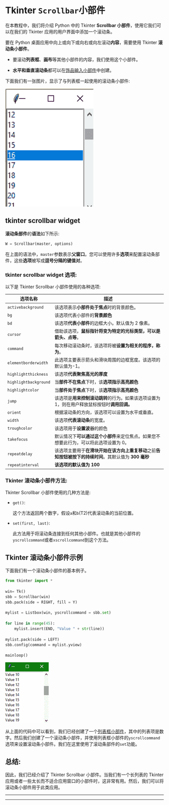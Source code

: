 # Tkinter `Scrollbar`小部件

在本教程中，我们将介绍 Python 中的 Tkinter **Scrollbar 小部件**，使用它我们可以在我们的 Tkinter 应用的用户界面中添加一个滚动条。

要在 Python 桌面应用中向上或向下或向右或向左滚动**内容**，需要使用 Tkinter **滚动条小部件**。

*   要滚动**列表框**、**画布**等其他小部件的内容，我们使用这个小部件。

*   **水平和垂直滚动条**都可以在[饰品输入小部件](https://www.studytonight.com/tkinter/python-tkinter-entry-widget)中创建。

下面我们有一张图片，显示了与列表框一起使用的滚动条小部件:

![Tkinter scrollbar wdget example](img/1b2a71a8350a4cee6c1938aa829d19da.png)

## tkinter scrollbar widget

**滚动条部件**的**语法**如下所示:

```py
W = Scrollbar(master, options) 
```

在上面的语法中，`master`参数表示**父窗口**。您可以使用许多**选项**来配置滚动条部件，这些**选项**被写成**逗号分隔的键值对**。

### tkinter scrollbar widget 选项:

以下是 Tkinter Scrollbar 小部件使用的各种选项:

| **选项名称** | **描述** |
| --- | --- |
| `activebackground` | 该选项表示**小部件处于焦点**时的背景颜色。 |
| `bg` | 该选项代表小部件的**背景颜色** |
| `bd` | 该选项**代表小部件**的边框大小。默认值为 2 像素。 |
| `cursor` | 借助该选项，**鼠标指针将变为特定的光标类型，可以是箭头、点等**。 |
| `command` | 每次移动滚动条时，该选项将被**设置为相关的程序，称为**。 |
| `elementborderwidth` | 此选项主要表示箭头和滑块周围的边框宽度。该选项的默认值为-1。 |
| `highlightthickness` | 该选项**代表聚焦高光的厚度** |
| `highlightbackground` | 当**部件不在焦点**下时，该**选项指示高亮颜色** |
| `highlightcolor` | 当**部件处于焦点**下时，该**选项指示高亮颜色** |
| `jump` | 该选项是**用来控制滚动跳转**的行为。如果该选项设置为 1，则在用户释放鼠标按钮时**调用回调。** |
| `orient` | 根据滚动条的方向，该选项可以设置为水平或垂直。 |
| `width` | 该选项**代表滚动条**的宽度。 |
| `troughcolor` | 该选项用于**设置波谷**的颜色 |
| `takefocus` | 默认情况下**可以通过这个小部件**来定位焦点。如果您不想要此行为，可以将此选项设置为 0。 |
| `repeatdelay` | 该选项主要用于**在滑块开始在该方向上重复移动**之前**告知按钮被按下的持续时间**。其默认值为 **300 毫秒** |
| `repeatinterval` | **该选项的默认值为 100** |

### Tkinter 滚动条小部件方法:

Tkinter Scrollbar 小部件使用的几种方法是:

*   `get()`:

    这个方法返回两个数字，假设`a`和`b`(T2)代表滚动条的当前位置。

*   `set(first, last)`:

    此方法用于将滚动条连接到任何其他小部件。也就是其他小部件的`yscrollcommand`或者`xscrollcommand`到这个方法。

## Tkinter 滚动条小部件示例

下面我们有一个滚动条小部件的基本例子。

```py
from tkinter import *  

win= Tk()  
sbb = Scrollbar(win)  
sbb.pack(side = RIGHT, fill = Y)  

mylist = Listbox(win, yscrollcommand = sbb.set)  

for line in range(45):  
    mylist.insert(END, "Value " + str(line))  

mylist.pack(side = LEFT)
sbb.config(command = mylist.yview)

mainloop()
```

![Tkinter Scrollbar Widget example](img/acb04f4adf02cdae88ed48ef142bf938.png)

从上面的代码中可以看到，我们已经创建了一个[列表框小部件](http://www.studytonight.com/tkinter/python-tkinter-listbox-widget)，其中的列表项是数字。然后我们创建了一个滚动条小部件，并使用列表框小部件的`yscrollcommand`选项来设置滚动条小部件。我们在这里使用了滚动条部件的`set`功能。

## 总结:

因此，我们已经介绍了 Tkinter Scrollbar 小部件。当我们有一个长列表的 Tkinter 应用或者一些太长而不适合应用窗口的小部件时，这非常有用。然后，我们可以将滚动条小部件用于此类应用。

* * *

* * *